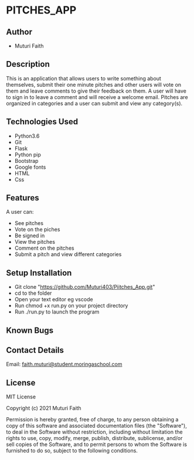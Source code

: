 # PITCHES_APP

## Author

* Muturi Faith

## Description

This is an application that allows users to write something about themselves, submit their one minute pitches and other users will vote on them and leave comments to give their feedback on them. A user will have to sign in to leave a comment and will receive a welcome email. Pitches are organized in categories and a user can submit and view any category(s).

## Technologies Used

* Python3.6
* Git
* Flask
* Python pip
* Bootstrap
* Google fonts
* HTML
* Css

## Features

A user can:

* See pitches
* Vote on the piches
* Be signed in
* View the pitches
* Comment on the pitches
* Submit a pitch and view different categories

## Setup Installation

* Git clone "https://github.com/Muturi403/Piitches_App.git"
* cd to the folder
* Open your text editor eg vscode
* Run chmod +x run.py on your project directory
* Run ./run.py to launch the program

## Known Bugs

## Contact Details

Email: faith.muturi@student.moringaschool.com

## License

MIT License

Copyright (c) 2021 Muturi Faith

Permission is hereby granted, free of charge, to any person obtaining a copy of this software and associated documentation files (the "Software"), to deal in the Software without restriction, including without limitation the rights to use, copy, modify, merge, publish, distribute, sublicense, and/or sell copies of the Software, and to permit persons to whom the Software is furnished to do so, subject to the following conditions.
